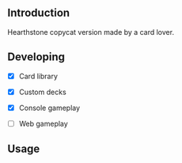 ## Introduction

Hearthstone copycat version made by a card lover.



## Developing

- [x] Card library
- [x] Custom decks
- [x] Console gameplay


- [ ] Web gameplay




## Usage



